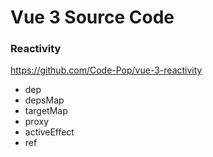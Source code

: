 # Vue 3 Source Code

### Reactivity

https://github.com/Code-Pop/vue-3-reactivity

- dep
- depsMap
- targetMap
- proxy
- activeEffect
- ref
